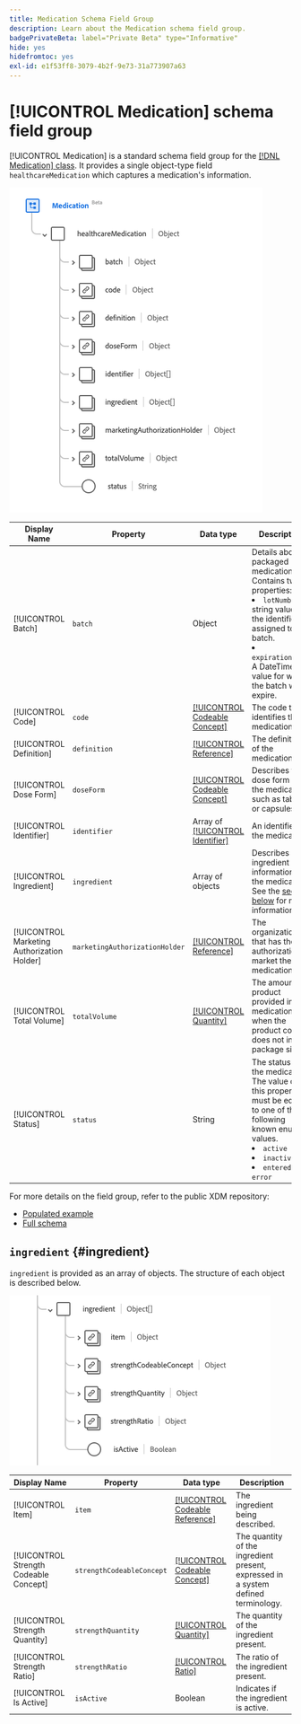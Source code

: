 ```yaml
---
title: Medication Schema Field Group
description: Learn about the Medication schema field group.
badgePrivateBeta: label="Private Beta" type="Informative"
hide: yes
hidefromtoc: yes
exl-id: e1f53ff8-3079-4b2f-9e73-31a773907a63
---
```

# [!UICONTROL Medication] schema field group

[!UICONTROL Medication] is a standard schema field group for the [[!DNL Medication] class](../../../classes/medication.md). It provides a single object-type field `healthcareMedication` which captures a medication's information.

![Field group structure](../../../images/healthcare/field-groups/medication/medication.png)

| Display Name | Property | Data type | Description |
| ---|  --- | --- | --- |
| [!UICONTROL Batch] | `batch` | Object | Details about a packaged medication. Contains two properties: <li>`lotNumber`: A string value for the identifier assigned to batch.</li> <li>`expirationDate`: A DateTime value for when the batch will expire.</li> |
| [!UICONTROL Code] | `code`| [[!UICONTROL Codeable Concept]](../data-types/codeable-concept.md) | The code that identifies this medication. |
| [!UICONTROL Definition] | `definition` | [[!UICONTROL Reference]](../data-types/reference.md) | The definition of the medication. |
| [!UICONTROL Dose Form] | `doseForm` | [[!UICONTROL Codeable Concept]](../data-types/codeable-concept.md) | Describes the dose form of the medication, such as tablets or capsules. |
| [!UICONTROL Identifier] | `identifier` | Array of [[!UICONTROL Identifier]](../data-types/identifier.md) | An identifier for the medication. |
| [!UICONTROL Ingredient] | `ingredient` | Array of objects | Describes ingredient information for the medication. See the [section below](#ingredient) for more information. |
| [!UICONTROL Marketing Authorization Holder] | `marketingAuthorizationHolder` | [[!UICONTROL Reference]](../data-types/reference.md) | The organization that has the authorization to market the medication. |
| [!UICONTROL Total Volume] | `totalVolume` | [[!UICONTROL Quantity]](../data-types/quantity.md) | The amount of product provided in the medication when the product code does not infer a package size. |
| [!UICONTROL Status] | `status` | String | The status of the medication. The value of this property must be equal to one of the following known enum values. <li> `active` </li> <li> `inactive` </li> <li> `entered-in-error` </li>  |

For more details on the field group, refer to the public XDM repository:

* [Populated example](https://github.com/adobe/xdm/blob/master/extensions/industry/healthcare/fhir/fieldgroups/medication.example.1.json)
* [Full schema](https://github.com/adobe/xdm/blob/master/extensions/industry/healthcare/fhir/fieldgroups/medication.schema.json)

## `ingredient` {#ingredient}

`ingredient` is provided as an array of objects. The structure of each object is described below.

![ingredient structure](../../../images/healthcare/field-groups/medication/ingredient.png)

| Display Name | Property | Data type | Description |
| --- | --- | --- | --- |
| [!UICONTROL Item] | `item` | [[!UICONTROL Codeable Reference]](../data-types/codeable-reference.md) | The ingredient being described. |
| [!UICONTROL Strength Codeable Concept] | `strengthCodeableConcept`| [[!UICONTROL Codeable Concept]](../data-types/codeable-concept.md) | The quantity of the ingredient present, expressed in a system defined terminology. |
| [!UICONTROL Strength Quantity] | `strengthQuantity`| [[!UICONTROL Quantity]](../data-types/quantity.md) | The quantity of the ingredient present. |
| [!UICONTROL Strength Ratio] | `strengthRatio`| [[!UICONTROL Ratio]](../data-types/ratio.md) | The ratio of the ingredient present. |
| [!UICONTROL Is Active] | `isActive`| Boolean | Indicates if the ingredient is active. |
